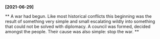 **[2021-06-29]**

**
A war had begun. 
Like most historical conflicts this beginning was the result of something very simple and small escalating wildly into something that could not be solved with diplomacy. A council was formed, decided amongst the people. Their cause was also simple: stop the war. 
**